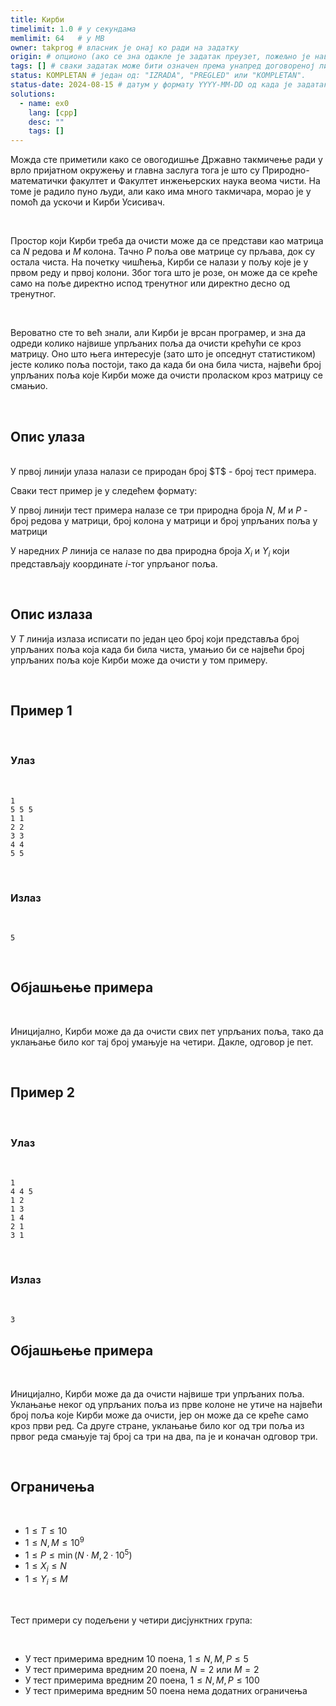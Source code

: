 ```yaml
---
title: Кирби
timelimit: 1.0 # у секундама
memlimit: 64   # y MB
owner: takprog # власник је онај ко ради на задатку
origin: # опционо (ако се зна одакле је задатак преузет, пожељно је навести извор)
tags: [] # сваки задатак може бити означен према унапред договореној листи ознака
status: KOMPLETAN # један од: "IZRADA", "PREGLED" или "KOMPLETAN".
status-date: 2024-08-15 # датум у формату YYYY-MM-DD од када је задатак у наведеном статусу
solutions:
  - name: ex0
    lang: [cpp]
    desc: ""
    tags: []
---
```


Можда сте приметили како се овогодишње Државно такмичење ради у врло пријатном окружењу и главна заслуга тога је што су Природно-математички факултет и Факултет инжењерских наука веома чисти. На томе је радило пуно људи, али како има много такмичара, морао је у помоћ да ускочи и Кирби Усисивач.

<br>

Простор који Кирби треба да очисти може да се представи као матрица са $N$ редова и $M$ колона. Тачно $P$ поља ове матрице су прљава, док су остала чиста. На почетку чишћења, Кирби се налази у пољу које је у првом реду и првој колони. Због тога што је розе, он може да се креће само на поље директно испод тренутног или директно десно од тренутног.

<br>

Вероватно сте то већ знали, али Кирби је врсан програмер, и зна да одреди колико највише упрљаних поља да очисти крећући се кроз матрицу. Оно што њега интересује (зато што је опседнут статистиком) јесте колико поља постоји, тако да када би она била чиста, највећи број упрљаних поља које Кирби може да очисти проласком кроз матрицу се смањио. 

<br>

## Опис улаза

<br>
У првој линији улаза налази се природан број $T$ - број тест примера.

Сваки тест пример је у следећем формату:

У првој линији тест примера налазе се три природна броја $N$, $M$ и $P$ - број редова у матрици, број колона у матрици и број упрљаних поља у матрици

У наредних $P$ линија се налазе по два природна броја $X_i$ и $Y_i$ који представљају координате $i$-тог упрљаног поља.

<br>

## Опис излаза

У $T$ линија излаза исписати по један цео број који представља број упрљаних поља која када би била чиста, умањио би се највећи број упрљаних поља које Кирби може да очисти у том примеру.

<br>

## Пример 1

<br>

### Улаз

<br>

```
1
5 5 5
1 1
2 2
3 3
4 4
5 5
```

<br>


### Излаз

<br>

```
5
```

<br>

## Објашњење примера

<br>

Иницијално, Кирби може да да очисти свих пет упрљаних поља, тако да уклањање било ког тај број умањује на четири. Дакле, одговор је пет.

<br>

## Пример 2

<br>

### Улаз

<br>

```
1
4 4 5
1 2
1 3
1 4
2 1
3 1
```

<br>


### Излаз

<br>

```
3
```

## Објашњење примера

<br>

Иницијално, Кирби може да да очисти највише три упрљаних поља. Уклањање неког од упрљаних поља из прве колоне не утиче на највећи број поља које Кирби може да очисти, јер он може да се креће само кроз први ред. Са друге стране, уклањање било ког од три поља из првог реда смањује тај број са три на два, па је и коначан одговор три.

<br>

## Ограничења

<br>

- $1 \leq T \leq 10$
- $1 \leq N,M \leq 10^9$
- $1 \leq P \leq \min(N\cdot M, 2\cdot 10^5)$
- $1 \leq X_i \leq N$
- $1 \leq Y_i \leq M$
  
<br>

Тест примери су подељени у четири дисјунктних група:

<br>

- У тест примерима вредним 10 поена, $1 \leq N,M,P \leq 5$
- У тест примерима вредним 20 поена, $N = 2$ или $M=2$
- У тест примерима вредним 20 поена, $1 \leq N,M,P \leq 100$
- У тест примерима вредним 50 поена нема додатних ограничења
